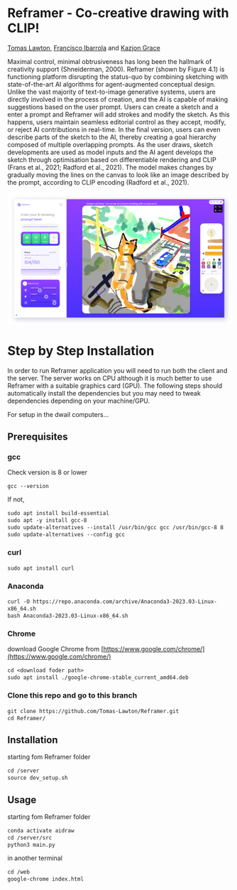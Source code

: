# Reframer - Co-creative drawing with CLIP!

[Tomas Lawton](https://www.linkedin.com/in/tomas-lawton-512066199), [Francisco Ibarrola](https://www.linkedin.com/in/fibarrola/) and [Kazjon Grace](https://www.linkedin.com/in/kazjon-grace/)

Maximal control, minimal obtrusiveness has long been the hallmark of creativity support (Shneiderman, 2000). Reframer (shown by Figure 4.1) is functioning platform disrupting the status-quo by combining sketching with state-of-the-art AI algorithms for agent-augmented conceptual design. Unlike the vast majority of text-to-image generative systems, users are directly involved in the process of creation, and the AI is capable of making suggestions based on the user prompt. Users can create a sketch and a enter a prompt and Reframer will add strokes and modify the sketch. As this happens, users maintain seamless editorial control as they accept, modify, or reject AI contributions in real-time. In the final version, users can even describe parts of the sketch to the AI, thereby creating a goal hierarchy composed of multiple overlapping prompts. As the user draws, sketch developments are used as model inputs and the AI agent develops the sketch through optimisation based on differentiable rendering and CLIP (Frans et al., 2021; Radford et al., 2021). The model makes changes by gradually moving the lines on the canvas to look like an image described by the prompt, according to CLIP encoding (Radford et al., 2021).

![Image of the Reframer Interface](repo_img/reframer_interface.png?raw=true "Image of the Reframer Interface")

# Step by Step Installation

In order to run Reframer application you will need to run both the client and the server. The server works on CPU although it is much better to use Reframer with a suitable graphics card (GPU). The following steps should automatically install the dependencies but you may need to tweak dependencies depending on your machine/GPU. 

For setup in the dwail computers...

## Prerequisites

### gcc

Check version is 8 or lower
```
gcc --version
```

If not,
```
sudo apt install build-essential
sudo apt -y install gcc-8
sudo update-alternatives --install /usr/bin/gcc gcc /usr/bin/gcc-8 8
sudo update-alternatives --config gcc
```

### curl
```
sudo apt install curl
```

### Anaconda
```
curl -O https://repo.anaconda.com/archive/Anaconda3-2023.03-Linux-x86_64.sh
bash Anaconda3-2023.03-Linux-x86_64.sh
```

### Chrome
download Google Chrome from [https://www.google.com/chrome/](https://www.google.com/chrome/)
```
cd <download foder path>
sudo apt install ./google-chrome-stable_current_amd64.deb
```

### Clone this repo and go to this branch
```
git clone https://github.com/Tomas-Lawton/Reframer.git
cd Reframer/
```

## Installation

starting fom Reframer folder
```
cd /server
source dev_setup.sh
```

## Usage

starting fom Reframer folder
```
conda activate aidraw
cd /server/src
python3 main.py
```

in another terminal
```
cd /web
google-chrome index.html
```
